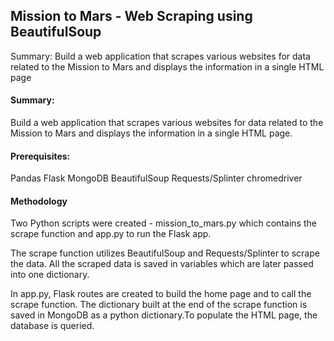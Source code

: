 ## Mission to Mars - Web Scraping using BeautifulSoup

Summary: Build a web application that scrapes various websites for data related to the Mission to Mars and displays the information in a single HTML page


#### Summary:
Build a web application that scrapes various websites for data related to the Mission to Mars and displays the information in a single HTML page.

#### Prerequisites:

Pandas
Flask
MongoDB
BeautifulSoup
Requests/Splinter
chromedriver

#### Methodology

Two Python scripts were created - mission_to_mars.py which contains the scrape function and app.py to run the Flask app.

The scrape function utilizes BeautifulSoup and Requests/Splinter to scrape the data. All the scraped data is saved in variables which are later passed into one dictionary.

In app.py, Flask routes are created to build the home page and to call the scrape function. The dictionary built at the end of the scrape function is saved in MongoDB as a python dictionary.To populate the HTML page, the database is queried.
